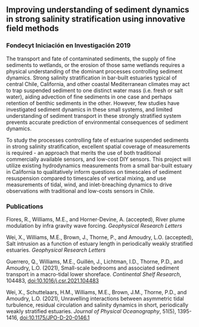 ## Improving understanding of sediment dynamics in strong salinity stratification using innovative field methods
### Fondecyt Iniciación en Investigación 2019

The transport and fate of contaminated sediments, the supply of fine sediments to wetlands, or the erosion of those same wetlands requires a physical understanding of the dominant processes controlling sediment dynamics. Strong salinity stratification in bar-built estuaries typical of central Chile, California, and other coastal Mediterranean climates may act to trap suspended sediment to one distinct water mass (i.e. fresh or salt water), aiding advection of fine sediments in one case and perhaps retention of benthic sediments in the other. However, few studies have investigated  sediment dynamics in these small systems, and limited understanding of sediment transport in these strongly stratified system prevents accurate prediction of environmental consequences of sediment dynamics.

To study the processes controlling fate of estuarine suspended sediments in strong salinity stratification, excellent spatial coverage of measurements is required - an approach that merits the use of both traditional commercially available sensors, and low-cost DIY sensors. This project will utilize existing hydrodynamics measurements from a small bar-built estuary in California to qualitatively inform questions on timescales of sediment resuspension compared to timescales of vertical mixing, and use measurements of tidal, wind, and inlet-breaching dynamics to drive observations with traditional and low-costs sensors in Chile. 

### Publications

Flores, R., Williams, M.E., and Horner-Devine, A. (accepted), River plume modulation by infra gravity wave forcing. *Geophysical Research Letters*

Wei, X., Williams, M.E., Brown, J., Thorne, P., and Amoudry, L.O. (accepted), Salt intrusion as a function of estuary length in periodically weakly stratified estuaries. *Geophysical Research Letters*

Guerrero, Q., Williams, M.E., Guillén, J., Lichtman, I.D., Thorne, P.D., and Amoudry, L.O. (2021), Small-scale bedrooms and associated sediment transport in a macro-tidal lower shoreface. *Continental Shelf Research*, 104483, [doi:10.1016/j.csr.2021.104483](https://www.sciencedirect.com/science/article/abs/pii/S0278434321001400)

Wei, X., Schuttelaars, H.M., Williams, M.E., Brown, J.M., Thorne, P.D., and Amoudry, L.O. (2021), Unravelling interactions between asymmetric tidal turbulence, residual circulation and salinity dynamics in short, periodically weakly stratified estuaries. *Journal of Physical Oceanography*, 51(5), 1395-1416, [doi:10.1175/JPO-D-20-0146.1](https://journals.ametsoc.org/view/journals/phoc/51/5/JPO-D-20-0146.1.xml)

